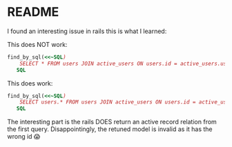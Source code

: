 # README

I found an interesting issue in rails this is what I learned:

This does NOT work:
```ruby
find_by_sql(<<~SQL)
    SELECT * FROM users JOIN active_users ON users.id = active_users.user_id
   SQL
```

This does work: 
```ruby
find_by_sql(<<~SQL)
    SELECT users.* FROM users JOIN active_users ON users.id = active_users.user_id
   SQL
```

The interesting part is the rails DOES return an active record relation from the first query.
Disappointingly, the retuned model is invalid as it has the wrong id 😱
